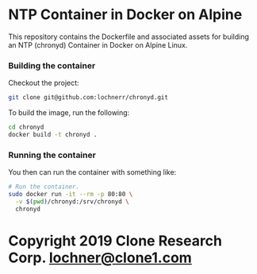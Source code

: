 # NTP Container in Docker on Alpine #

This repository contains the Dockerfile and associated assets for
building an NTP (chronyd) Container in Docker on Alpine Linux.

### Building the container ###

Checkout the project:
```bash
git clone git@github.com:lochnerr/chronyd.git
```

To build the image, run the following:
```bash
cd chronyd
docker build -t chronyd .
```

### Running the container ###

You then can run the container with something like:
```bash
# Run the container.
sudo docker run -it --rm -p 80:80 \
  -v $(pwd)/chronyd:/srv/chronyd \
  chronyd
```

# Copyright 2019 Clone Research Corp. <lochner@clone1.com>
